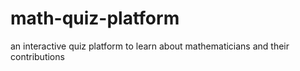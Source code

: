 # math-quiz-platform
an interactive quiz platform to learn about mathematicians and their contributions
